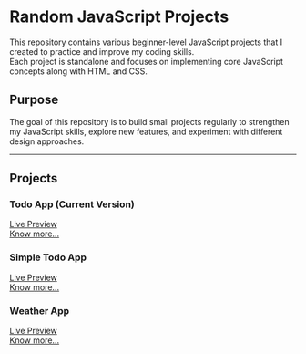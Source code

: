 # Random JavaScript Projects

This repository contains various beginner-level JavaScript projects that I created to practice and improve my coding skills.  
Each project is standalone and focuses on implementing core JavaScript concepts along with HTML and CSS.  

## Purpose
The goal of this repository is to build small projects regularly to strengthen my JavaScript skills, explore new features, and experiment with different design approaches.

---

## Projects

### Todo App (Current Version)
[Live Preview](https://todo-app-lake-one-75.vercel.app/todo/)  
[Know more...](https://github.com/mehuanas/random-js-projects/tree/main/todo)

### Simple Todo App
[Live Preview](https://to-do-psi-weld.vercel.app/)  
[Know more...](https://github.com/mehuanas/random-js-projects/tree/main/simple-todo)

### Weather App
[Live Preview](https://weather-app-nine-theta-13.vercel.app/)  
[Know more...](https://github.com/mehuanas/random-js-projects/tree/main/weather-app)
